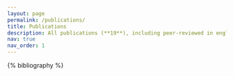 ```yaml
---
layout: page
permalink: /publications/
title: Publications
description: All publications (**19**), including peer-reviewed in english journals (**6**) and russian journals (**8**), preprints (**2**) and conference papers (**3**).
nav: true
nav_order: 1
---
```


<!-- _pages/publications.md -->
<div class="publications">

{% bibliography %}

</div>
